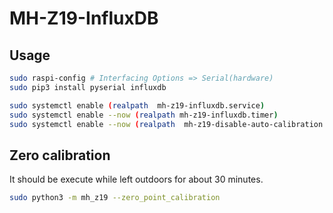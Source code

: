 # MH-Z19-InfluxDB

## Usage
```sh
sudo raspi-config # Interfacing Options => Serial(hardware)
sudo pip3 install pyserial influxdb

sudo systemctl enable (realpath  mh-z19-influxdb.service)
sudo systemctl enable --now (realpath mh-z19-influxdb.timer)
sudo systemctl enable --now (realpath  mh-z19-disable-auto-calibration.service)
```

## Zero calibration 
It should be execute while left outdoors for about 30 minutes.
```sh
sudo python3 -m mh_z19 --zero_point_calibration
```
